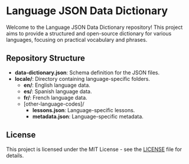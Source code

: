 # Language JSON Data Dictionary

Welcome to the Language JSON Data Dictionary repository! This project aims to provide a structured and open-source dictionary for various languages, focusing on practical vocabulary and phrases.

## Repository Structure

- **data-dictionary.json**: Schema definition for the JSON files.
- **locale/**: Directory containing language-specific folders.
  - **en/**: English language data.
  - **es/**: Spanish language data.
  - **fr/**: French language data.
  - [other-language-codes]/
    - **lessons.json**: Language-specific lessons.
    - **metadata.json**: Language-specific metadata.

## License

This project is licensed under the MIT License - see the [LICENSE](LICENSE) file for details.
